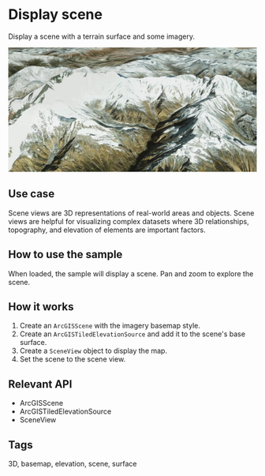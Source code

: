 # Display scene

Display a scene with a terrain surface and some imagery.

![Image of display scene](DisplayScene.png)

## Use case

Scene views are 3D representations of real-world areas and objects. Scene views are helpful for visualizing complex datasets where 3D relationships, topography, and elevation of elements are important factors.

## How to use the sample

When loaded, the sample will display a scene. Pan and zoom to explore the scene.

## How it works

1. Create an `ArcGISScene` with the imagery basemap style.
2. Create an `ArcGISTiledElevationSource` and add it to the scene's base surface.
3. Create a `SceneView` object to display the map.
4. Set the scene to the scene view.

## Relevant API

* ArcGISScene
* ArcGISTiledElevationSource
* SceneView

## Tags

3D, basemap, elevation, scene, surface
